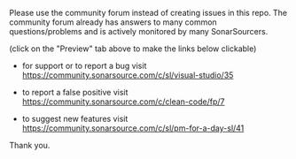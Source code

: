 Please use the community forum instead of creating issues in this repo.
The community forum already has answers to many common questions/problems and is actively monitored by many SonarSourcers.

(click on the "Preview" tab above to make the links below clickable)

* for support or to report a bug visit https://community.sonarsource.com/c/sl/visual-studio/35

* to report a false positive visit https://community.sonarsource.com/c/clean-code/fp/7

* to suggest new features visit https://community.sonarsource.com/c/sl/pm-for-a-day-sl/41

Thank you.

